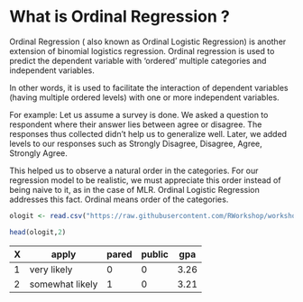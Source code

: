 
What is Ordinal Regression ?
===================

Ordinal Regression ( also known as Ordinal Logistic Regression) is another extension of binomial logistics regression. Ordinal regression is used to predict the dependent variable with ‘ordered’ multiple categories and independent variables. 

In other words, it is used to facilitate the interaction of dependent variables (having multiple ordered levels) with one or more independent variables.

For example: Let us assume a survey is done. We asked a question to respondent where their answer lies between agree or disagree. The responses thus collected didn’t help us to generalize well. Later, we added levels to our responses such as Strongly Disagree, Disagree, Agree, Strongly Agree.

This helped us to observe a natural order in the categories. For our regression model to be realistic, we must appreciate this order instead of being naive to it, as in the case of MLR. Ordinal Logistic Regression addresses this fact. Ordinal means order of the categories.


```R
ologit <- read.csv("https://raw.githubusercontent.com/RWorkshop/workshopdatasets/master/ologit.csv")
```


```R
head(ologit,2)
```


<table>
<thead><tr><th>X</th><th>apply</th><th>pared</th><th>public</th><th>gpa</th></tr></thead>
<tbody>
	<tr><td>1              </td><td>very likely    </td><td>0              </td><td>0              </td><td>3.26           </td></tr>
	<tr><td>2              </td><td>somewhat likely</td><td>1              </td><td>0              </td><td>3.21           </td></tr>
</tbody>
</table>



